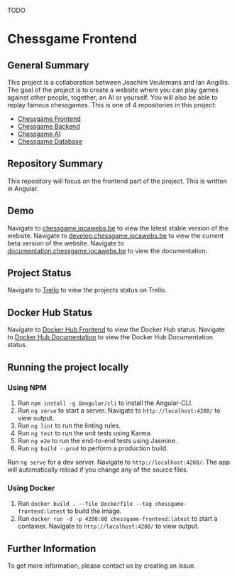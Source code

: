 TODO

# Chessgame Frontend

## General Summary

This project is a collaboration between Joachim Veulemans and Ian Angillis. The goal of the project is to create a website where you can play games against other people, together, an AI or yourself. You will also be able to replay famous chessgames. This is one of 4 repositories in this project:

- [Chessgame Frontend](https://github.com/JoachimVeulemans/chessgame-frontend)
- [Chessgame Backend](https://github.com/JoachimVeulemans/chessgame-backend)
- [Chessgame AI](https://github.com/JoachimVeulemans/chessgame-ai)
- [Chessgame Database](https://github.com/JoachimVeulemans/chessgame-database)

## Repository Summary

This repository will focus on the frontend part of the project. This is written in Angular.

## Demo

Navigate to [chessgame.jocawebs.be](https://chessgame.jocawebs.be) to view the latest stable version of the website.
Navigate to [develop.chessgame.jocawebs.be](https://develop.chessgame.jocawebs.be) to view the current beta version of the website.
Navigate to [documentation.chessgame.jocawebs.be](https://documentation.chessgame.jocawebs.be) to view the documentation.

## Project Status

Navigate to [Trello](https://trello.com/b/k8dXRchw/chessproject) to view the projects status on Trello.

## Docker Hub Status

Navigate to [Docker Hub Frontend](https://hub.docker.com/r/joachimveulemans/chessgame-frontend) to view the Docker Hub status.
Navigate to [Docker Hub Documentation](https://hub.docker.com/r/joachimveulemans/chessgame-frontend-documentation) to view the Docker Hub Documentation status.

## Running the project locally

### Using NPM

1. Run `npm install -g @angular/cli` to install the Angular-CLI.
2. Run `ng serve` to start a server. Navigate to `http://localhost:4200/` to view output.
3. Run `ng lint` to run the linting rules.
4. Run `ng test` to run the unit tests using Karma.
5. Run `ng e2e` to run the end-to-end tests using Jasmine.
6. Run `ng build --prod` to perform a production build.

Run `ng serve` for a dev server. Navigate to `http://localhost:4200/`. The app will automatically reload if you change any of the source files.

### Using Docker

1. Run `docker build . --file Dockerfile --tag chessgame-frontend:latest` to build the image.
2. Run `docker run -d -p 4200:80 chessgame-frontend:latest` to start a container. Navigate to `http://localhost:4200/` to view output.

## Further Information

To get more information, please contact us by creating an issue.
